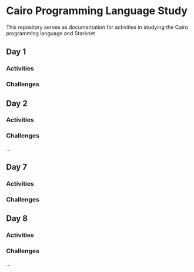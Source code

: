 # Cairo Programming Language Study

This repository serves as documentation for  activities in studying the Cairo programming language and Starknet

## Day 1

### Activities

### Challenges

## Day 2

### Activities

### Challenges

...

## Day 7

### Activities

### Challenges

## Day 8

### Activities

### Challenges

...

